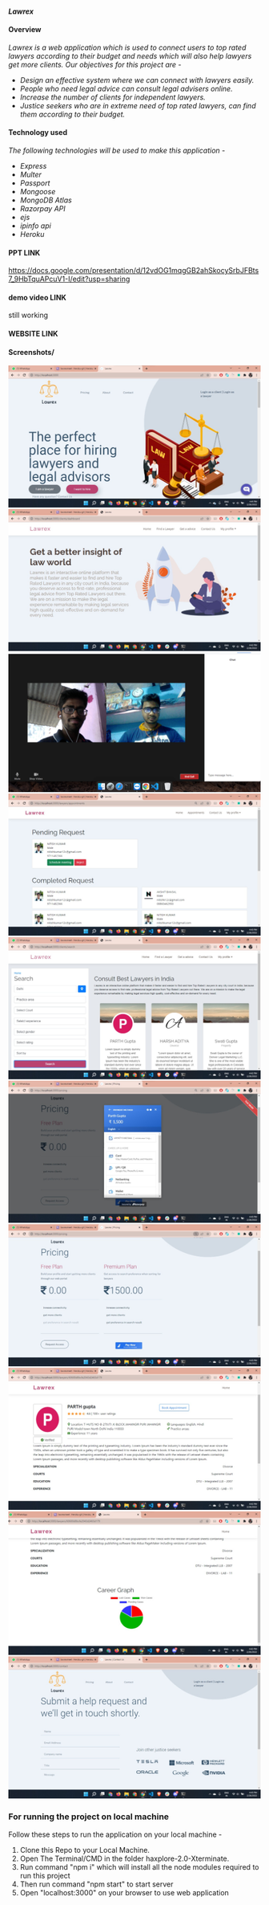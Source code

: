 #### _Lawrex_


#### Overview

_Lawrex is a web application which is used to connect users to top rated lawyers according to their budget and needs which will also help lawyers get more clients. Our objectives for this project are -_

- _Design an effective system where we can connect with lawyers easily._
- _People who need legal advice can consult legal advisers online._
- _Increase the number of clients for independent lawyers._
- _Justice seekers who are in extreme need of top rated lawyers, can find them according to their budget._

#### Technology used

_The following technologies will be used to make this application -_
- _Express_
- _Multer_
- _Passport_
- _Mongoose_
- _MongoDB Atlas_
- _Razorpay API_
- _ejs_
- _ipinfo api_
- _Heroku_
  

#### PPT LINK
https://docs.google.com/presentation/d/12vdOG1mqgGB2ahSkocySrbJFBts7_9HbTquAPcuV1-I/edit?usp=sharing

#### demo video LINK
still working


#### WEBSITE LINK


#### Screenshots/
![Home](assets/landing.jpeg)
![Client Landing](assets/clientLanding.jpeg)
![videochat](assets/videochat.png)
![appointment](assets/appointment.jpeg)
![searching](assets/searching.jpeg)
![payment](assets/payment.jpeg)
![pricing](assets/pricing.jpeg)
![profile](assets/profile.jpeg)
![profile2](assets/profile2.jpeg)
![contact](assets/contact.jpeg)








### For running the project on local machine
Follow these steps to run the application on your local machine - 
1. Clone this Repo to your Local Machine.
2. Open The Terminal/CMD in the folder haxplore-2.0-Xterminate.
3. Run command "npm i" which will install all the node modules required to run this project
4. Then run command "npm start" to start server
5. Open "localhost:3000" on your browser to use web application






